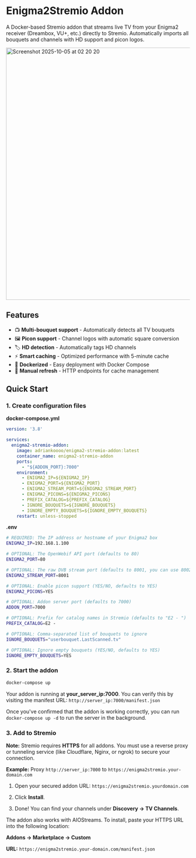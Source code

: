 # Enigma2Stremio Addon

A Docker-based Stremio addon that streams live TV from your Enigma2 receiver (Dreambox, VU+, etc.) directly to Stremio. Automatically imports all bouquets and channels with HD support and picon logos.

<img width="1209" height="689" alt="Screenshot 2025-10-05 at 02 20 20" src="https://github.com/user-attachments/assets/77a44b0b-6383-47cc-8f6a-fb60bacac29f" />

## Features

- 📺 **Multi-bouquet support** - Automatically detects all TV bouquets
- 🖼️ **Picon support** - Channel logos with automatic square conversion
- 🏷️ **HD detection** - Automatically tags HD channels
- ⚡ **Smart caching** - Optimized performance with 5-minute cache
- 🐳 **Dockerized** - Easy deployment with Docker Compose
- 🔄 **Manual refresh** - HTTP endpoints for cache management

## Quick Start

### 1. Create configuration files

**docker-compose.yml**
```yaml
version: '3.8'

services:
  enigma2-stremio-addon:
    image: adriankoooo/enigma2-stremio-addon:latest
    container_name: enigma2-stremio-addon
    ports:
      - "${ADDON_PORT}:7000"
    environment:
      - ENIGMA2_IP=${ENIGMA2_IP}
      - ENIGMA2_PORT=${ENIGMA2_PORT}
      - ENIGMA2_STREAM_PORT=${ENIGMA2_STREAM_PORT}
      - ENIGMA2_PICONS=${ENIGMA2_PICONS}
      - PREFIX_CATALOG=${PREFIX_CATALOG}
      - IGNORE_BOUQUETS=${IGNORE_BOUQUETS}
      - IGNORE_EMPTY_BOUQUETS=${IGNORE_EMPTY_BOUQUETS}
    restart: unless-stopped
```

**.env**
```bash
# REQUIRED: The IP address or hostname of your Enigma2 box
ENIGMA2_IP=192.168.1.100

# OPTIONAL: The OpenWebif API port (defaults to 80)
ENIGMA2_PORT=80

# OPTIONAL: The raw DVB stream port (defaults to 8001, you can use 8002 for converted streams on some Vu+ models)
ENIGMA2_STREAM_PORT=8001

# OPTIONAL: Enable picon support (YES/NO, defaults to YES)
ENIGMA2_PICONS=YES

# OPTIONAL: Addon server port (defaults to 7000)
ADDON_PORT=7000

# OPTIONAL: Prefix for catalog names in Stremio (defaults to "E2 - ")
PREFIX_CATALOG=E2 -

# OPTIONAL: Comma-separated list of bouquets to ignore
IGNORE_BOUQUETS="userbouquet.LastScanned.tv"

# OPTIONAL: Ignore empty bouquets (YES/NO, defaults to YES)
IGNORE_EMPTY_BOUQUETS=YES
```

### 2. Start the addon
```bash
docker-compose up
```

Your addon is running at **your_server_ip:7000**. You can verify this by visiting the manifest URL: `http://server_ip:7000/manifest.json`

Once you've confirmed that the addon is working correctly, you can run `docker-compose up -d` to run the server in the background.

### 3. Add to Stremio

**Note:** Stremio requires **HTTPS** for all addons. You must use a reverse proxy or tunneling service (like Cloudflare, Nginx, or ngrok) to secure your connection.

**Example:** Proxy `http://server_ip:7000` to `https://enigma2stremio.your-domain.com`

1. Open your secured addon URL: `https://enigma2stremio.yourdomain.com`

2. Click **Install**.

3. Done! You can find your channels under **Discovery -> TV Channels**.

The addon also works with AIOStreams. To install, paste your HTTPS URL into the following location:

**Addons -> Marketplace -> Custom**

**URL:** `https://enigma2stremio.your-domain.com/manifest.json`

